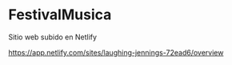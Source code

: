 # FestivalMusica
Sitio web subido en Netlify

https://app.netlify.com/sites/laughing-jennings-72ead6/overview
